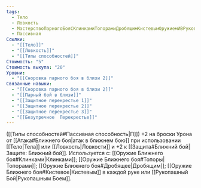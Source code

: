 ```yaml
---
tags:
  - Тело
  - Ловкость
  - МастерствоПарногоБояСКлинкамиТопорамиДробящимКистевымОружиемИВРукопашномБою
  - Пассивная
Ссылки:
  - "[[Тело]]"
  - "[[Ловкость]]"
  - "[[Типы способностей]]"
Стоимость: "5"
Стоимость выкупа: "20"
Уровни:
  - "[[Сноровка парного боя в близи 2]]"
Связанные навыки:
  - "[[Сноровка парного боя в близи 2]]"
  - "[[Парный бой в близи]]"
  - "[[Защитное перекрестье 1]]"
  - "[[Защитное перекрестье 2]]"
  - "[[Защитное перекрестье 3]]"
  - "[[Безупречное  Перекрестье]]"
---
```

([[Типы способностей#Пассивная способность|П]]) +2 на броски Урона от [[Атака#Ближнего боя|атак в ближнем бою]] при использовании [[Тело|Тела]] или [[Ловкость|Ловкости]] и +2 к [[Защита#Ближний бой|Защите: Ближний бой]].
Используется с: [[Оружие Ближнего боя#Клинками|Клинками]]; [[Оружие Ближнего боя#Топоры|Топорами]]; [[Оружие Ближнего боя#Дробящее|Дробящим]]; [[Оружие Ближнего боя#Кистевое|Кистевым]] в каждой руке или [[Рукопашный Бой|Рукопашным Боем]].